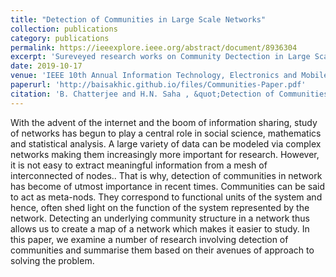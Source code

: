 ```yaml
---
title: "Detection of Communities in Large Scale Networks"
collection: publications
category: publications
permalink: https://ieeexplore.ieee.org/abstract/document/8936304
excerpt: 'Sureveyed research works on Community Dectection in Large Scale Networks and cateogorized the results into different groups.'
date: 2019-10-17
venue: 'IEEE 10th Annual Information Technology, Electronics and Mobile Communication Conference (IEMCON)'
paperurl: 'http://baisakhic.github.io/files/Communities-Paper.pdf'
citation: 'B. Chatterjee and H.N. Saha , &quot;Detection of Communities in Large Scale Networks,&quot; <i> 2019 IEEE 10th Annual Information Technology, Electronics and Mobile Communication Conference (IEMCON), Vancouver, BC, Canada, 2019, pp. 1051-1060,</i> doi: 10.1109/IEMCON.2019.8936304.'
---
```


With the advent of the internet and the boom of information sharing, study of networks has begun to play a central role in social science, mathematics and statistical analysis. A large variety of data can be modeled via complex networks making them increasingly more important for research. However, it is not easy to extract meaningful information from a mesh of interconnected of nodes.. That is why, detection of communities in network has become of utmost importance in recent times. Communities can be said to act as meta-nods. They correspond to functional units of the system and hence, often shed light on the function of the system represented by the network. Detecting an underlying community structure in a network thus allows us to create a map of a network which makes it easier to study. In this paper, we examine a number of research involving detection of communities and summarise them based on their avenues of approach to solving the problem.